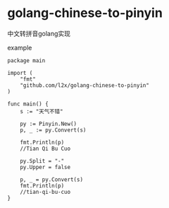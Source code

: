 golang-chinese-to-pinyin
========================

中文转拼音golang实现


example
```golang
package main

import (
    "fmt"
    "github.com/l2x/golang-chinese-to-pinyin"
)

func main() {
    s := "天气不错"

    py := Pinyin.New()
    p, _ := py.Convert(s)

    fmt.Println(p)
    //Tian Qi Bu Cuo

    py.Split = "-"
    py.Upper = false

    p, _ = py.Convert(s)
    fmt.Println(p)
    //tian-qi-bu-cuo
}
```
